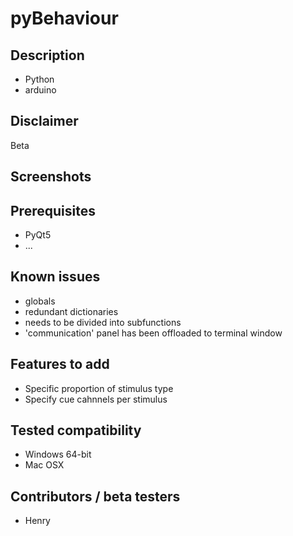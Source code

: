 # pyBehaviour

## Description
* Python
* arduino

## Disclaimer
Beta

## Screenshots

## Prerequisites
* PyQt5
* ...

## Known issues
* globals
* redundant dictionaries
* needs to be divided into subfunctions
* 'communication' panel has been offloaded to terminal window

## Features to add
* Specific proportion of stimulus type
* Specify cue cahnnels per stimulus

## Tested compatibility
* Windows 64-bit
* Mac OSX

## Contributors / beta testers
* Henry
